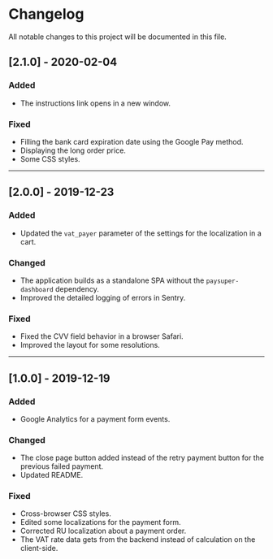 # Changelog
All notable changes to this project will be documented in this file.

## [2.1.0] - 2020-02-04

### Added
- The instructions link opens in a new window.

### Fixed
- Filling the bank card expiration date using the Google Pay method.
- Displaying the long order price.
- Some CSS styles.

***

## [2.0.0] - 2019-12-23

### Added
- Updated the `vat_payer` parameter of the settings for the localization in a cart.

### Changed
- The application builds as a standalone SPA without the `paysuper-dashboard` dependency.
- Improved the detailed logging of errors in Sentry.

### Fixed
- Fixed the CVV field behavior in a browser Safari.
- Improved the layout for some resolutions.

***

## [1.0.0] - 2019-12-19

### Added
- Google Analytics for a payment form events.

### Changed
- The close page button added instead of the retry payment button for the previous failed payment.
- Updated README.

### Fixed
- Cross-browser CSS styles.
- Edited some localizations for the payment form.
- Corrected RU localization about a payment order. 
- The VAT rate data gets from the backend instead of calculation on the client-side.